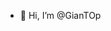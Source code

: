 - 👋 Hi, I’m @GianTOp


<!---
GianTOp/GianTOp is a ✨ special ✨ repository because its `README.md` (this file) appears on your GitHub profile.
You can click the Preview link to take a look at your changes.
--->
